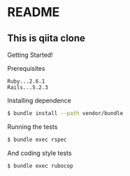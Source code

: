 # README
## This is qiita clone

Getting Started!

Prerequisites
```
Ruby...2.6.1 
Rails...5.2.3
```
Installing dependence
```sh
$ bundle install --path vendor/bundle
```
Running the tests
```sh
$ bundle exec rspec
```
And coding style tests
```sh
$ bundle exec rubocop
```
